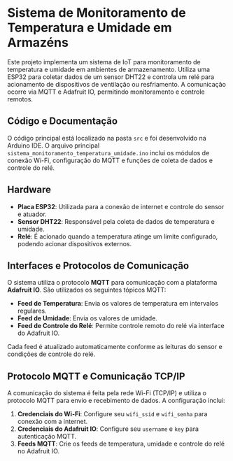 # Sistema de Monitoramento de Temperatura e Umidade em Armazéns

Este projeto implementa um sistema de IoT para monitoramento de temperatura e umidade em ambientes de armazenamento. Utiliza uma ESP32 para coletar dados de um sensor DHT22 e controla um relé para acionamento de dispositivos de ventilação ou resfriamento. A comunicação ocorre via MQTT e Adafruit IO, permitindo monitoramento e controle remotos.

## Código e Documentação

O código principal está localizado na pasta `src` e foi desenvolvido na Arduino IDE. O arquivo principal `sistema_monitoramento_temperatura_umidade.ino` inclui os módulos de conexão Wi-Fi, configuração do MQTT e funções de coleta de dados e controle do relé.

## Hardware

- **Placa ESP32**: Utilizada para a conexão de internet e controle do sensor e atuador.
- **Sensor DHT22**: Responsável pela coleta de dados de temperatura e umidade.
- **Relé**: É acionado quando a temperatura atinge um limite configurado, podendo acionar dispositivos externos.

## Interfaces e Protocolos de Comunicação

O sistema utiliza o protocolo **MQTT** para comunicação com a plataforma **Adafruit IO**. São utilizados os seguintes tópicos MQTT:
- **Feed de Temperatura**: Envia os valores de temperatura em intervalos regulares.
- **Feed de Umidade**: Envia os valores de umidade.
- **Feed de Controle do Relé**: Permite controle remoto do relé via interface do Adafruit IO.

Cada feed é atualizado automaticamente conforme as leituras do sensor e condições de controle do relé.

## Protocolo MQTT e Comunicação TCP/IP

A comunicação do sistema é feita pela rede Wi-Fi (TCP/IP) e utiliza o protocolo MQTT para envio e recebimento de dados. A configuração inclui:
1. **Credenciais do Wi-Fi**: Configure seu `wifi_ssid` e `wifi_senha` para conexão com a internet.
2. **Credenciais do Adafruit IO**: Configure seu `username` e `key` para autenticação MQTT.
3. **Feeds MQTT**: Crie os feeds de temperatura, umidade e controle do relé no Adafruit IO.

